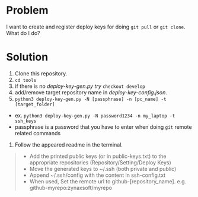 # Problem
I want to create and register deploy keys for doing `git pull` or `git clone`. What do I do?

# Solution
1. Clone this repository.
1. `cd tools`
1. if there is no *deploy-key-gen.py try* `checkout develop`
1. add/remove target repository name in *deploy-key-config.json*.
1. `python3 deploy-key-gen.py -N [passphrase] -n [pc_name] -t [target_folder]`
  * ex. `python3 deploy-key-gen.py -N password1234 -n my_laptop -t ssh_keys`
  * passphrase is a password that you have to enter when doing `git` remote related commands
1. Follow the appeared readme in the terminal.

> * Add the printed public keys (or in public-keys.txt) to the
>   appropriate repositories (Repository/Setting/Deploy Keys)
> * Move the generated keys to ~/.ssh (both private and public)
> * Append ~/.ssh/config with the content in ssh-config.txt
> * When used, Set the remote url to github-[repository_name]. e.g. github-myrepo:zynaxsoft/myrepo
